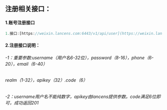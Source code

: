 ## 注册相关接口：

#### 1.账号注册接口

```js
1.接口:[https://weixin.lancens.com:6443/v1/api/user](https://weixin.lancens.com:6443/v1/api/user)
```

#### 2.注册接口说明：

###### -1：重要参数:username（用户名6-32位），password（8-16），phone（6-20），email（6-40）

###### realm（1-32），apikey（32）.code（6）

###### -2：username用户名不能纯数字，apikey由lancens提供参数。code满足6位即可，成功返回201



